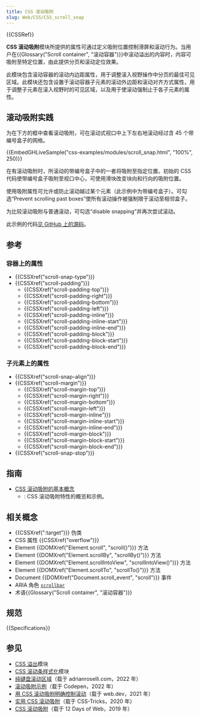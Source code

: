 ```yaml
---
title: CSS 滚动吸附
slug: Web/CSS/CSS_scroll_snap
---
```


{{CSSRef}}

**CSS 滚动吸附**模块所提供的属性可通过定义吸附位置控制滑屏和滚动行为。当用户在{{Glossary("Scroll container", "滚动容器")}}中滚动溢出的内容时，内容可吸附至特定位置，由此提供分页和滚动定位效果。

此模块包含滚动容器的滚动内边距属性，用于调整滚入视野操作中分页的最佳可见区域。此模块还包含设置于滚动容器子元素的滚动外边距和滚动对齐方式属性，用于调整子元素在滚入视野时的可见区域，以及用于使滚动强制止于各子元素的属性。

## 滚动吸附实践

为在下方的框中查看滚动吸附，可在滚动式视口中上下左右地滚动经过含 45 个带编号盒子的网格。

{{EmbedGHLiveSample("css-examples/modules/scroll_snap.html", "100%", 250)}}

在有滚动吸附时，所滚动的带编号盒子中的一者将吸附至指定位置。初始的 CSS 代码使带编号盒子吸附至视口中心，可使用滑块改变块向和行向的吸附位置。

使用吸附属性可允许或防止滚动越过某个元素（此示例中为带编号盒子）。可勾选“Prevent scrolling past boxes”使所有滚动操作被强制限于滚动至相邻盒子。

为比较滚动吸附与普通滚动，可勾选“disable snapping”并再次尝试滚动。

此示例的代码[见 GitHub 上的源码](https://github.com/mdn/css-examples/blob/main/modules/scroll_snap.html)。

## 参考

### 容器上的属性

- {{CSSXref("scroll-snap-type")}}
- {{CSSXref("scroll-padding")}}
  - {{CSSXref("scroll-padding-top")}}
  - {{CSSXref("scroll-padding-right")}}
  - {{CSSXref("scroll-padding-bottom")}}
  - {{CSSXref("scroll-padding-left")}}
  - {{CSSXref("scroll-padding-inline")}}
  - {{CSSXref("scroll-padding-inline-start")}}
  - {{CSSXref("scroll-padding-inline-end")}}
  - {{CSSXref("scroll-padding-block")}}
  - {{CSSXref("scroll-padding-block-start")}}
  - {{CSSXref("scroll-padding-block-end")}}

### 子元素上的属性

- {{CSSXref("scroll-snap-align")}}
- {{CSSXref("scroll-margin")}}
  - {{CSSXref("scroll-margin-top")}}
  - {{CSSXref("scroll-margin-right")}}
  - {{CSSXref("scroll-margin-bottom")}}
  - {{CSSXref("scroll-margin-left")}}
  - {{CSSXref("scroll-margin-inline")}}
  - {{CSSXref("scroll-margin-inline-start")}}
  - {{CSSXref("scroll-margin-inline-end")}}
  - {{CSSXref("scroll-margin-block")}}
  - {{CSSXref("scroll-margin-block-start")}}
  - {{CSSXref("scroll-margin-block-end")}}
- {{CSSXref("scroll-snap-stop")}}

## 指南

- [CSS 滚动吸附的基本概念](/zh-CN/docs/Web/CSS/CSS_scroll_snap/Basic_concepts)
  - : CSS 滚动吸附特性的概览和示例。

## 相关概念

- {{CSSXref(":target")}} 伪类
- CSS 属性 {{CSSXref("overflow")}}
- Element {{DOMXref("Element.scroll", "scroll()")}} 方法
- Element {{DOMXref("Element.scrollBy", "scrollBy()")}} 方法
- Element {{DOMXref("Element.scrollIntoView", "scrollIntoView()")}} 方法
- Element {{DOMXref("Element.scrollTo", "scrollTo()")}} 方法
- Document {{DOMXref("Document.scroll_event", "scroll")}} 事件
- ARIA 角色 [`scrollbar`](/zh-CN/docs/Web/Accessibility/ARIA/Roles/scrollbar_role)
- 术语{{Glossary("Scroll container", "滚动容器")}}

## 规范

{{Specifications}}

## 参见

- [CSS 溢出](/zh-CN/docs/Web/CSS/CSS_overflow)模块
- [CSS 滚动条样式化](/zh-CN/docs/Web/CSS/CSS_scrollbars_styling)模块
- [纯键盘滚动区域](https://adrianroselli.com/2022/06/keyboard-only-scrolling-areas.html)（载于 adrianroselli.com，2022 年）
- [滚动吸附示例](https://codepen.io/collection/KpqBGW)（载于 Codepen，2022 年）
- [用 CSS 滚动吸附明确控制滚动](https://web.dev/articles/css-scroll-snap)（载于 web.dev，2021 年）
- [实用 CSS 滚动吸附](https://css-tricks.com/practical-css-scroll-snapping/)（载于 CSS-Tricks，2020 年）
- [CSS 滚动吸附](https://12daysofweb.dev/2022/css-scroll-snap/)（载于 12 Days of Web，2019 年）
